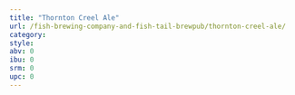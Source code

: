 ```yaml
---
title: "Thornton Creel Ale"
url: /fish-brewing-company-and-fish-tail-brewpub/thornton-creel-ale/
category: 
style: 
abv: 0
ibu: 0
srm: 0
upc: 0
---
```


